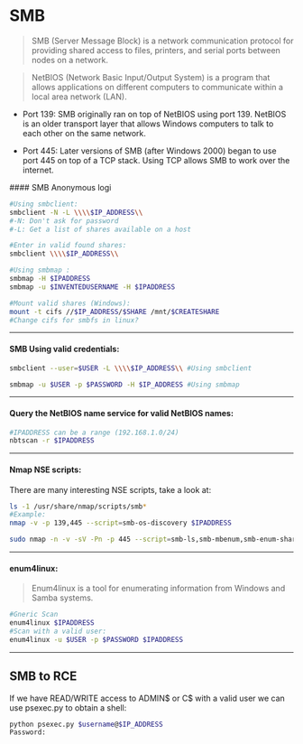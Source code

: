 # SMB

> SMB (Server Message Block) is a network communication protocol for providing shared access to files, printers, and serial ports between nodes on a network.

> NetBIOS (Network Basic Input/Output System) is a program that allows applications on different computers to communicate within a local area network (LAN).


* Port 139: SMB originally ran on top of NetBIOS using port 139. NetBIOS is an older transport layer that allows Windows computers to talk to each other on the same network.

* Port 445: Later versions of SMB (after Windows 2000) began to use port 445 on top of a TCP stack. Using TCP allows SMB to work over the internet.

#### SMB Anonymous logi
```bash
#Using smbclient:
smbclient -N -L \\\\$IP_ADDRESS\\
#-N: Don't ask for password
#-L: Get a list of shares available on a host

#Enter in valid found shares:
smbclient \\\\$IP_ADDRESS\\

#Using smbmap :
smbmap -H $IPADDRESS
smbmap -u $INVENTEDUSERNAME -H $IPADDRESS

#Mount valid shares (Windows):
mount -t cifs //$IP_ADDRESS/$SHARE /mnt/$CREATESHARE
#Change cifs for smbfs in linux?
```
_____
#### SMB Using valid credentials:
```bash
smbclient --user=$USER -L \\\\$IP_ADDRESS\\ #Using smbclient

smbmap -u $USER -p $PASSWORD -H $IP_ADDRESS #Using smbmap
```
_____
#### Query the NetBIOS name service for valid NetBIOS names:
```bash
#IPADDRESS can be a range (192.168.1.0/24)
nbtscan -r $IPADDRESS
```
_____
#### Nmap NSE scripts:

There are many interesting NSE scripts, take a look at:
```bash
ls -1 /usr/share/nmap/scripts/smb*
#Example:
nmap -v -p 139,445 --script=smb-os-discovery $IPADDRESS

sudo nmap -n -v -sV -Pn -p 445 --script=smb-ls,smb-mbenum,smb-enum-shares,smb-enum-users,smb-os-discovery,smb-security-mode,smb-vuln* $IPADDRESS
```
_____
#### enum4linux:

> Enum4linux is a tool for enumerating information from Windows and Samba systems.

```bash
#Gneric Scan
enum4linux $IPADDRESS
#Scan with a valid user:
enum4linux -u $USER -p $PASSWORD $IPADDRESS
```

_____

## SMB to RCE

If we have READ/WRITE access to ADMIN$ or C$ with a valid user we can use psexec.py to obtain a shell:

```bash
python psexec.py $username@$IP_ADDRESS
Password:
```
